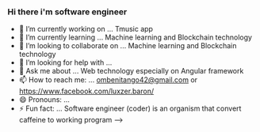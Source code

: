 ### Hi there i'm software engineer

- 🔭 I’m currently working on ... Tmusic app
- 🌱 I’m currently learning ... Machine learning and Blockchain technology
- 👯 I’m looking to collaborate on ... Machine learning and Blockchain technology
- 🤔 I’m looking for help with ...
- 💬 Ask me about ... Web technology especially on Angular framework
- 📫 How to reach me: ... ombenitango42@gmail.com or  https://www.facebook.com/luxzer.baron/
- 😄 Pronouns: ...
- ⚡ Fun fact: ... Software engineer (coder) is an organism that convert caffeine to working program
-->
